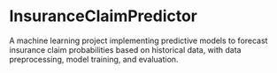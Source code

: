 # InsuranceClaimPredictor
A machine learning project implementing predictive models to forecast insurance claim probabilities based on historical data, with data preprocessing, model training, and evaluation.
